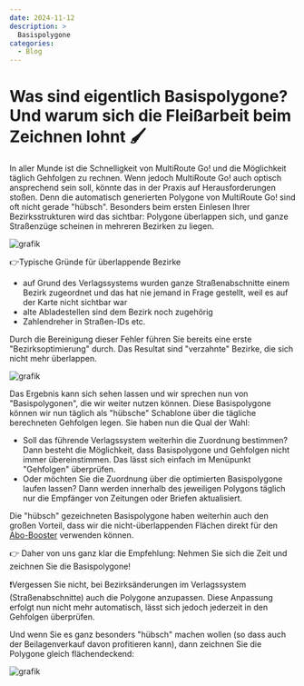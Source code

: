 ```yaml
---
date: 2024-11-12
description: >
  Basispolygone
categories:
  - Blog
---
```


# Was sind eigentlich Basispolygone? Und warum sich die Fleißarbeit beim Zeichnen lohnt 🖌️

In aller Munde ist die Schnelligkeit von MultiRoute Go! und die Möglichkeit täglich Gehfolgen zu rechnen.
 Wenn jedoch MultiRoute Go! auch optisch ansprechend sein soll, könnte das in der Praxis auf Herausforderungen stoßen. Denn die automatisch generierten Polygone von MultiRoute Go! sind oft nicht gerade "hübsch". Besonders beim ersten Einlesen Ihrer Bezirksstrukturen wird das sichtbar: Polygone überlappen sich, und ganze Straßenzüge scheinen in mehreren Bezirken zu liegen.
<!-- more -->
![grafik](https://github.com/user-attachments/assets/1e216a18-3a1c-403a-9aeb-79dd9044e44b)


👉Typische Gründe für überlappende Bezirke
- auf Grund des Verlagssystems wurden ganze Straßenabschnitte einem Bezirk zugeordnet und das hat nie jemand in Frage gestellt, weil es auf der Karte nicht sichtbar war
- alte Abladestellen sind dem Bezirk noch zugehörig
- Zahlendreher in Straßen-IDs
etc.

Durch die Bereinigung dieser Fehler führen Sie bereits eine erste "Bezirksoptimierung" durch. Das Resultat sind "verzahnte" Bezirke, die sich nicht mehr überlappen.

![grafik](https://github.com/user-attachments/assets/f1722e9d-0af6-433d-ae33-6c9495db59ed)


Das Ergebnis kann sich sehen lassen und wir sprechen nun von "Basispolygonen", die wir weiter nutzen können.
Diese Basispolygone können wir nun täglich als "hübsche" Schablone über die tägliche berechneten Gehfolgen legen. 
Sie haben nun die Qual der Wahl:

- Soll das führende Verlagssystem weiterhin die Zuordnung bestimmen? Dann besteht die Möglichkeit, dass Basispolygone und Gehfolgen nicht immer übereinstimmen. Das lässt sich einfach im Menüpunkt "Gehfolgen" überprüfen.
- Oder möchten Sie die Zuordnung über die optimierten Basispolygone laufen lassen? Dann werden innerhalb des jeweiligen Polygons täglich nur die Empfänger von Zeitungen oder Briefen aktualisiert.

Die "hübsch" gezeichneten Basispolygone haben weiterhin auch den großen Vorteil, dass wir die nicht-überlappenden Flächen direkt für den [Abo-Booster](https://go.multiroute.de/handbuch/zusatzmodule/#abo-optimierungsbooster) verwenden können.

👉 Daher von uns ganz klar die Empfehlung:
Nehmen Sie sich die Zeit und zeichnen Sie die Basispolygone!

❗Vergessen Sie nicht, bei Bezirksänderungen im Verlagssystem (Straßenabschnitte) auch die Polygone anzupassen. Diese Anpassung erfolgt nun nicht mehr automatisch, lässt sich jedoch jederzeit in den Gehfolgen überprüfen.

Und wenn Sie es ganz besonders "hübsch" machen wollen (so dass auch der Beilagenverkauf davon profitieren kann), dann zeichnen Sie die Polygone gleich flächendeckend:

![grafik](https://github.com/user-attachments/assets/326fb095-1c80-4cf4-b002-e59c77c0a93c)



